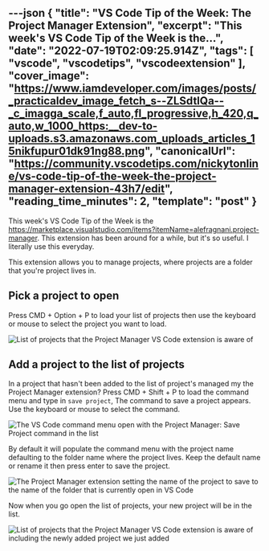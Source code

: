---json
{
  "title": "VS Code Tip of the Week: The Project Manager Extension",
  "excerpt": "This week's VS Code Tip of the Week is the...",
  "date": "2022-07-19T02:09:25.914Z",
  "tags": [
    "vscode",
    "vscodetips",
    "vscodeextension"
  ],
  "cover_image": "https://www.iamdeveloper.com/images/posts/_practicaldev_image_fetch_s--ZLSdtlQa--_c_imagga_scale,f_auto,fl_progressive,h_420,q_auto,w_1000_https:__dev-to-uploads.s3.amazonaws.com_uploads_articles_15nikfupur01dk91ng88.png",
  "canonicalUrl": "https://community.vscodetips.com/nickytonline/vs-code-tip-of-the-week-the-project-manager-extension-43h7/edit",
  "reading_time_minutes": 2,
  "template": "post"
}
---

This week's VS Code Tip of the Week is the https://marketplace.visualstudio.com/items?itemName=alefragnani.project-manager. This extension has been around for a while, but it's so useful. I literally use this everyday.

This extension allows you to manage projects, where projects are a folder that you're project lives in.

## Pick a project to open

Press CMD + Option + P to load your list of projects then use the keyboard or mouse to select the project you want to load.

![List of projects that the Project Manager VS Code extension is aware of](https://www.iamdeveloper.com/images/posts/_uploads_articles_3lxmhrcuigniwmrmxjoh.png)

## Add a project to the list of projects

In a project that hasn't been added to the list of project's managed my the Project Manager extension? Press CMD + Shift + P to load the command menu and type in `save project`, The command to save a project appears. Use the keyboard or mouse to select the command.

![The VS Code command menu open with the Project Manager: Save Project command in the list](https://www.iamdeveloper.com/images/posts/_uploads_articles_gnupeg2g5vmsrhgpvwgo.png)

By default it will populate the command menu with the project name defaulting to the folder name where the project lives. Keep the default name or rename it then press enter to save the project.

![The Project Manager extension setting the name of the project to save to the name of the folder that is currently open in VS Code](https://www.iamdeveloper.com/images/posts/_uploads_articles_8fd6ro3jv8ylro689u5u.png)

Now when you go open the list of projects, your new project will be in the list.

![List of projects that the Project Manager VS Code extension is aware of including the newly added project we just added](https://www.iamdeveloper.com/images/posts/_uploads_articles_p1nb5p87mx3owvzugbux.png)
